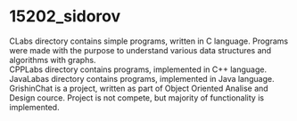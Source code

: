 # 15202_sidorov
CLabs directory contains simple programs, written in C language. Programs were made with the purpose to understand various data structures and algorithms with graphs. <br/>
CPPLabs directory contains programs, implemented in C++ language.
JavaLabas directory contains programs, implemented in Java language.
GrishinChat is a project, written as part of Object Oriented Analise and Design cource. Project is not compete, but majority of functionality is implemented. 
